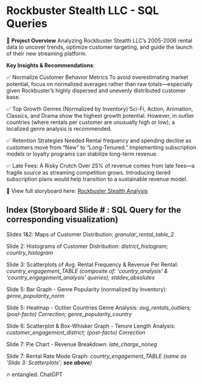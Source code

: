 # Rockbuster Stealth LLC - SQL Queries
📌 **Project Overview**
Analyzing Rockbuster Stealth LLC’s 2005-2006 rental data to uncover trends, optimize customer targeting, and guide the launch of their new streaming platform.

**Key Insights & Recommendations**:

✅ Normalize Customer Behavior Metrics
To avoid overestimating market potential, focus on normalized averages rather than raw totals—especially given Rockbuster’s highly dispersed and unevenly distributed customer base.

✅ Top Growth Genres (Normalized by Inventory)
Sci-Fi, Action, Animation, Classics, and Drama show the highest growth potential. However, in outlier countries (where rentals per customer are unusually high or low), a localized genre analysis is recommended.

✅ Retention Strategies Needed
Rental frequency and spending decline as customers move from “New” to “Long-Tenured.” Implementing subscription models or loyalty programs can stabilize long-term revenue.

✅ Late Fees: A Risky Crutch
Over 25% of revenue comes from late fees—a fragile source as streaming competition grows. Introducing tiered subscription plans would help transition to a sustainable revenue model.

🔗 View full storyboard here: [Rockbuster Stealth Analysis](https://public.tableau.com/app/profile/amy.zhang8641/viz/Rockbusterdataanalysis_1/Story1)

## Index (Storyboard Slide # : SQL Query for the corresponding visualization)

Slides 1&2: Maps of Customer Distribution: *granular_rental_table_2*

Slide 2: Histograms of Customer Distribution: *district_histogram; country_histogram*
 
Slide 3: Scatterplots of Avg. Rental Frequency & Revenue Per Rental: *country_engagement_TABLE (composite of: 'country_analysis' & 'country_engagement_analysis' queries); stddev_absolutes*

Slide 5: Bar Graph - Genre Popularity (normalized by Inventory): *genre_popularity_norm*

Slide 5: Heatmap - Outlier Countries Genre Analysis: *avg_rentals_outliers; (post-facto) Correction; genre_popularity_country*

Slide 6: Scatterplot & Box-Whisker Graph - Tenure Length Analysis: *customer_engagement_district; (post-facto) Correction*

Slide 7: Pie Chart - Revenue Breakdown: *late_charge_noneg*

Slide 7: Rental Rate Mode Graph: *country_engagement_TABLE (same as 'Slide 3: Scatterplots'; **see above**)*

🔥 entangled: ChatGPT
